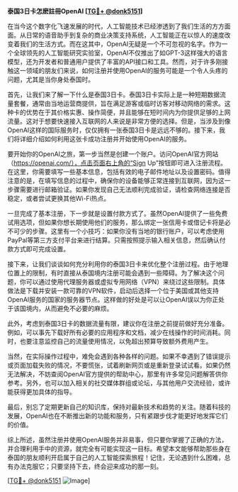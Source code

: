 **泰国3日卡怎麽註冊OpenAI [[TG💪+ @donk5151](https://t.me/s/donk5151)]**

在当今这个数字化飞速发展的时代，人工智能技术已经渗透到了我们生活的方方面面。从日常的语音助手到复杂的商业决策支持系统，人工智能正在以惊人的速度改变着我们的生活方式。而在这其中，OpenAI无疑是一个不可忽视的名字。作为一个全球领先的人工智能研究实验室，OpenAI不仅推出了如GPT-3这样强大的语言模型，还为开发者和普通用户提供了丰富的API接口和工具。然而，对于许多刚接触这一领域的朋友们来说，如何注册并使用OpenAI的服务可能是一个令人头疼的问题，尤其是当你身处泰国时。

首先，让我们来了解一下什么是泰国3日卡。泰国3日卡实际上是一种短期数据流量套餐，通常由当地运营商提供，旨在满足游客或临时访客对移动网络的需求。这种卡的优势在于其价格实惠、操作简便，并且能够在短时间内为你提供足够的上网流量。这对于想要快速接入互联网的人来说是非常方便的选择。但是，当涉及到像OpenAI这样的国际服务时，仅仅拥有一张泰国3日卡是远远不够的。接下来，我们将详细介绍如何利用这张卡成功注册并开始使用OpenAI的服务。

要开始你的OpenAI之旅，第一步当然是创建一个账户。访问OpenAI官方网站（https://openai.com/），点击页面右上角的“Sign Up”按钮即可进入注册流程。在这里，你需要填写一些基本信息，包括有效的电子邮件地址以及设置密码。值得注意的是，在填写信息的过程中，确保你的设备能够正常连接到互联网，因为这一步骤需要进行邮箱验证。如果你发现自己无法顺利完成验证，请检查网络连接是否稳定，或者尝试更换其他Wi-Fi热点。

一旦完成了基本注册，下一步就是设置付款方式了。虽然OpenAI提供了一些免费试用选项，但如果你想长期使用他们的服务，那么绑定一张信用卡或借记卡将是必不可少的步骤。这里有一个小技巧：如果你没有当地的银行账户，可以考虑使用PayPal等第三方支付平台来进行结算。只需按照提示输入相关信息，然后确认付款方式即可完成设置。

接下来，让我们谈谈如何充分利用你的泰国3日卡来优化整个注册过程。由于地理位置上的限制，有时直接从泰国境内注册可能会遇到一些障碍。为了解决这个问题，你可以通过使用代理服务器或虚拟专用网络（VPN）来绕过这些限制。具体做法是下载并安装一款可靠的VPN软件，启动后选择一个位于美国或其他支持OpenAI服务的国家的服务器节点。这样做的好处是可以让OpenAI误以为你正处于该国境内，从而避免不必要的麻烦。

此外，考虑到泰国3日卡的数据流量有限，建议你在注册之前提前做好充分准备。例如，可以事先下载好所有必要的应用程序和文档，减少在线操作的时间消耗。同时，也要注意监控自己的流量使用情况，以免超出预算导致额外费用产生。

当然，在实际操作过程中，难免会遇到各种各样的问题。如果不幸遇到了错误提示或页面加载失败的情况，不要慌张，试着刷新网页或是重新登录试试看。如果仍然无法解决，不妨查阅OpenAI官方提供的帮助中心，那里有许多常见问题解答供你参考。另外，也可以加入相关的社交媒体群组或论坛，与其他用户交流经验，或许能获得更加具体的指导。

最后，别忘了定期更新自己的知识库，保持对最新技术和趋势的关注。随着科技的发展，OpenAI也在不断推出新的功能和服务，只有紧跟步伐才能更好地发挥它们的价值。

综上所述，虽然注册并使用OpenAI服务并非易事，但只要你掌握了正确的方法，并合理利用手中的资源，就完全有可能实现这一目标。希望本文能够帮助那些身在泰国的朋友顺利开启属于自己的人工智能探索旅程！记住，无论遇到什么困难，总有办法克服它；只要坚持下去，终会迎来成功的那一刻。

[[TG💪+ @donk5151](https://t.me/s/donk5151) ![Image](https://i.postimg.cc/rwNCRYN7/Snipaste-2025-04-30-17-27-05.png)]